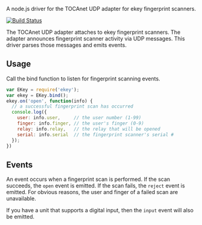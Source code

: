 A node.js driver for the TOCAnet UDP adapter for ekey fingerprint scanners.

[![Build Status](https://secure.travis-ci.org/alexkwolfe/node-tocanet.png)](http://travis-ci.org/alexkwolfe/node-tocanet)

The TOCAnet UDP adapter attaches to ekey fingerprint scanners. The adapter announces fingerprint scanner activity
via UDP messages. This driver parses those messages and emits events.


## Usage

Call the bind function to listen for fingerprint scanning events.

```javascript
var EKey = require('ekey');
var ekey = EKey.bind();
ekey.on('open', function(info) {
  // a successful fingerprint scan has occurred
  console.log({
    user: info.user,     // the user number (1-99)
    finger: info.finger, // the user's finger (0-9)
    relay: info.relay,   // the relay that will be opened
    serial: info.serial  // the fingerprint scanner's serial #
  });
})
```

## Events

An event occurs when a fingerprint scan is performed. If the scan succeeds, the `open` event is emitted. If the scan
fails, the `reject` event is emitted. For obvious reasons, the user and finger of a failed scan are unavailable.

If you have a unit that supports a digital input, then the `input` event will also be emitted.